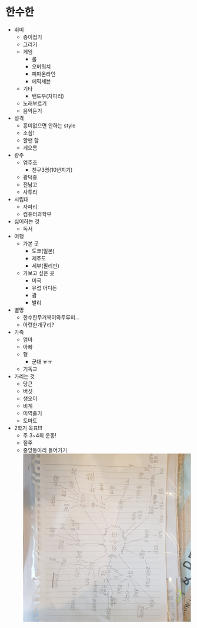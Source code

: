 # 한수한

* 취미 
  * 종이접기
  * 그리기
  * 게임
    * 롤
    * 오버워치
    * 피파온라인
    * 에픽세븐
  * 기타
    * 밴드부(자파리)
  * 노래부르기
  * 음악듣기
* 성격
  * 흥미없으면 안하는 style
  * 소심!
  * 할땐 함
  * 게으름
* 광주
  * 염주초
    * 친구3명(10년지기)
  * 광덕중
  * 전남고
  * 사투리
* 시립대
  * 자파리
  * 컴퓨터과학부
* 싫어하는 것
  * 독서
* 여행
  * 가본 곳
    * 도쿄(일본)
    * 제주도
    * 세부(필리핀)
  * 가보고 싶은 곳
    * 미국
    * 유럽 어디든
    * 괌
    * 발리
* 별명
  * 한수한무거북이와두루미...
  * 아련한개구리?
* 가족
  * 엄마
  * 아빠
  * 형
    * 군대 ㅠㅠ
  * 기독교
* 가리는 것
  * 당근
  * 버섯
  * 생오이
  * 비계
  * 미역줄기
  * 토마토
* 2학기 목표!!!
  * 주 3~4회 운동!
  * 절주
  * 중앙동아리 들어가기
![mind](./mind.jpg)
 
  
